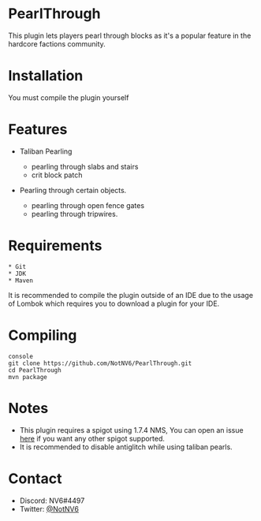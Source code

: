 # PearlThrough
This plugin lets players pearl through blocks as it's a popular feature in the hardcore factions community.

# Installation
You must compile the plugin yourself

# Features
* Taliban Pearling
  - pearling through slabs and stairs
  - crit block patch

* Pearling through certain objects.
  - pearling through open fence gates
  - pearling through tripwires.

# Requirements
    * Git
    * JDK
    * Maven
    
It is recommended to compile the plugin outside of an IDE due to the usage of Lombok which requires you to download a plugin for your IDE.

# Compiling
    console
    git clone https://github.com/NotNV6/PearlThrough.git
    cd PearlThrough
    mvn package

    
    
# Notes
* This plugin requires a spigot using 1.7.4 NMS, You can open an issue [here](https://github.com/NotNV6/PearlThrough/issues/new) if you want any other spigot supported.
* It is recommended to disable antiglitch while using taliban pearls.

# Contact
* Discord: NV6#4497
* Twitter: [@NotNV6](https://twitter.com/NotNV6)
